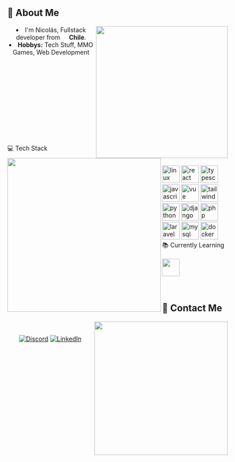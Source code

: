 <body>
  <center>
<div>
<h2 align="left">💫 About Me</h2>
  <div align="center">
<img src="https://i.ibb.co/SQG0hqZ/descarga.gif" width="301" align="right">
  </div>
<li>
 I'm Nicolás, Fullstack developer from <img  src="https://cdn-icons-png.flaticon.com/128/197/197586.png"  width="13"/><b> Chile</b>.
<li>
<b>Hobbys:</b> Tech Stuff, MMO Games, Web Development
</li>
  <br>
  <img src="https://spotify-github-profile.kittinanx.com/api/view?uid=bixtsicor&cover_image=true&theme=novatorem&show_offline=false&background_color=000000&interchange=true&bar_color=7750bc&bar_color_cover=false" width="351" align="left">
<br><br><br><br><br><br><br><br><br>
</div>
<div>
 <br>
<p>
</div>
<div>
<p align="left">
  💻 Tech Stack<br><br>
  <img src="https://skillicons.dev/icons?i=linux" height="40" alt="linux logo"  /> 
  <img src="https://skillicons.dev/icons?i=react" height="40" alt="react logo"  />
  <img src="https://skillicons.dev/icons?i=ts" height="40" alt="typescript logo"  />
  <img src="https://skillicons.dev/icons?i=js" height="40" alt="javascript logo" />
  <img src="https://skillicons.dev/icons?i=vue" height="40" alt="vue logo" />
  <img src="https://skillicons.dev/icons?i=tailwind" height="40" alt="tailwindcss logo"  /><br>
  <img src="https://skillicons.dev/icons?i=py" height="40" alt="python logo"  />
  <img src="https://skillicons.dev/icons?i=django" height="40" alt="django logo"  />
  <img src="https://skillicons.dev/icons?i=php" height="40" alt="php logo"  />
  <img src="https://skillicons.dev/icons?i=laravel" height="40" alt="laravel logo"  />
  <img src="https://skillicons.dev/icons?i=mysql" height="40" alt="mysql logo"  /> 
  <img src="https://skillicons.dev/icons?i=docker" height="40" alt="docker logo"  /><br>
  📚 Currently Learning<br><br>
  <img src="https://skillicons.dev/icons?i=nodejs,nestjs,aws,kafka,kubernetes,spring" height="40"/>
</p>
<br>
<h2 align="left">📝 Contact Me</h2>
  <div align="center">
    <a href="https://discordapp.com/users/335009772900450304">
<img src="https://lanyard.kyrie25.me/api/335009772900450304?hideStatus=true&hideActivity=true&waveColor=8B8BFA&waveSpotifyColor=B48EF7&imgStyle=square"  align="right" width="305">
    </a>
  </div>
<br>
  
[![Discord](https://skillicons.dev/icons?i=discord)](https://discordapp.com/users/335009772900450304)
[![LinkedIn](https://skillicons.dev/icons?i=linkedin)](https://www.linkedin.com/in/cortezmanzano/)
</div>
<br>
</div>
    </center>
</body>
